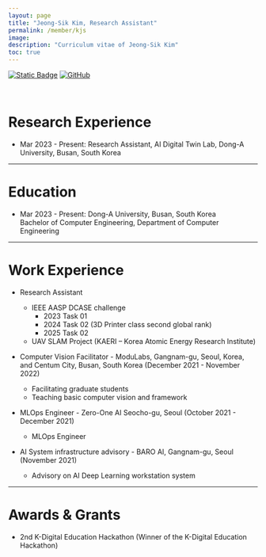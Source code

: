 ```yaml
---
layout: page
title: "Jeong-Sik Kim, Research Assistant"
permalink: /member/kjs
image: 
description: "Curriculum vitae of Jeong-Sik Kim"
toc: true
---
```


[![Static Badge](https://img.shields.io/badge/CV-2AFFDA?logo=readdotcv&color=White)](../members/UnderGrad/Kim-Jeong-Sik.pdf)
[![GitHub](https://img.shields.io/badge/GitHub-%23323232?style=flat-square&logo=github&logoColor=white)](https://github.com/jsk4074)

<br>

# Research Experience
 
* Mar 2023 - Present: Research Assistant, AI Digital Twin Lab, Dong-A University, Busan, South Korea

***

# Education

* Mar 2023 - Present: Dong-A University, Busan, South Korea <br> Bachelor of Computer Engineering, Department of Computer Engineering

***

# Work Experience

* Research Assistant
    * IEEE AASP DCASE challenge
        * 2023 Task 01
        * 2024 Task 02 (3D Printer class second global rank)
        * 2025 Task 02
    * UAV SLAM Project (KAERI – Korea Atomic Energy Research Institute)

* Computer Vision Facilitator - ModuLabs, Gangnam-gu, Seoul, Korea, and Centum City, Busan, South Korea (December 2021 - November 2022)
    * Facilitating graduate students
    * Teaching basic computer vision and framework

* MLOps Engineer - Zero-One AI Seocho-gu, Seoul (October 2021 - December 2021)
   * MLOps Engineer

* AI System infrastructure advisory - BARO AI, Gangnam-gu, Seoul (November 2021)
    * Advisory on AI Deep Learning workstation system

***

# Awards & Grants
 
* 2nd K-Digital Education Hackathon (Winner of the K-Digital Education Hackathon)

